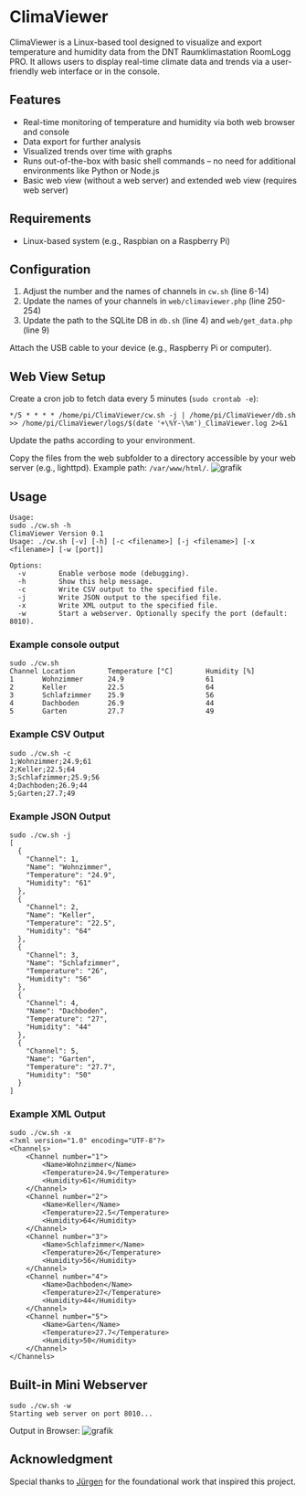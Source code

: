 # ClimaViewer

ClimaViewer is a Linux-based tool designed to visualize and export temperature and humidity data from the DNT Raumklimastation RoomLogg PRO. It allows users to display real-time climate data and trends via a user-friendly web interface or in the console.

## Features
* Real-time monitoring of temperature and humidity via both web browser and console
* Data export for further analysis
* Visualized trends over time with graphs
* Runs out-of-the-box with basic shell commands – no need for additional environments like Python or Node.js
* Basic web view (without a web server) and extended web view (requires web server)

## Requirements
* Linux-based system (e.g., Raspbian on a Raspberry Pi)

## Configuration
1) Adjust the number and the names of channels in `cw.sh` (line 6-14)
2) Update the names of your channels in `web/climaviewer.php` (line 250-254)
3) Update the path to the SQLite DB in `db.sh` (line 4) and `web/get_data.php` (line 9)

Attach the USB cable to your device (e.g., Raspberry Pi or computer).

## Web View Setup
Create a cron job to fetch data every 5 minutes (`sudo crontab -e`):

```
*/5 * * * * /home/pi/ClimaViewer/cw.sh -j | /home/pi/ClimaViewer/db.sh >> /home/pi/ClimaViewer/logs/$(date '+\%Y-\%m')_ClimaViewer.log 2>&1
```
Update the paths according to your environment.

Copy the files from the web subfolder to a directory accessible by your web server (e.g., lighttpd). Example path: `/var/www/html/`.
![grafik](https://github.com/user-attachments/assets/a090c133-d87d-499c-afda-903b78d1f84a)

## Usage

```
Usage:
sudo ./cw.sh -h
ClimaViewer Version 0.1
Usage: ./cw.sh [-v] [-h] [-c <filename>] [-j <filename>] [-x <filename>] [-w [port]]

Options:
  -v        Enable verbose mode (debugging).
  -h        Show this help message.
  -c        Write CSV output to the specified file.
  -j        Write JSON output to the specified file.
  -x        Write XML output to the specified file.
  -w        Start a webserver. Optionally specify the port (default: 8010).
```
### Example console output
```
sudo ./cw.sh
Channel Location        Temperature [°C]        Humidity [%]
1       Wohnzimmer      24.9                    61
2       Keller          22.5                    64
3       Schlafzimmer    25.9                    56
4       Dachboden       26.9                    44
5       Garten          27.7                    49
```

### Example CSV Output
```
sudo ./cw.sh -c
1;Wohnzimmer;24.9;61
2;Keller;22.5;64
3;Schlafzimmer;25.9;56
4;Dachboden;26.9;44
5;Garten;27.7;49
```

### Example JSON Output
```
sudo ./cw.sh -j
[
  {
    "Channel": 1,
    "Name": "Wohnzimmer",
    "Temperature": "24.9",
    "Humidity": "61"
  },
  {
    "Channel": 2,
    "Name": "Keller",
    "Temperature": "22.5",
    "Humidity": "64"
  },
  {
    "Channel": 3,
    "Name": "Schlafzimmer",
    "Temperature": "26",
    "Humidity": "56"
  },
  {
    "Channel": 4,
    "Name": "Dachboden",
    "Temperature": "27",
    "Humidity": "44"
  },
  {
    "Channel": 5,
    "Name": "Garten",
    "Temperature": "27.7",
    "Humidity": "50"
  }
]
```

### Example XML Output
```
sudo ./cw.sh -x
<?xml version="1.0" encoding="UTF-8"?>
<Channels>
	<Channel number="1">
		<Name>Wohnzimmer</Name>
		<Temperature>24.9</Temperature>
		<Humidity>61</Humidity>
	</Channel>
	<Channel number="2">
		<Name>Keller</Name>
		<Temperature>22.5</Temperature>
		<Humidity>64</Humidity>
	</Channel>
	<Channel number="3">
		<Name>Schlafzimmer</Name>
		<Temperature>26</Temperature>
		<Humidity>56</Humidity>
	</Channel>
	<Channel number="4">
		<Name>Dachboden</Name>
		<Temperature>27</Temperature>
		<Humidity>44</Humidity>
	</Channel>
	<Channel number="5">
		<Name>Garten</Name>
		<Temperature>27.7</Temperature>
		<Humidity>50</Humidity>
	</Channel>
</Channels>
```
  
## Built-in Mini Webserver
```
sudo ./cw.sh -w
Starting web server on port 8010...
```
Output in Browser:
![grafik](https://github.com/user-attachments/assets/94c69249-af74-47de-9cc0-3b5b945a613b)

## Acknowledgment
Special thanks to [Jürgen](https://github.com/juergen-rocks/raumklima) for the foundational work that inspired this project.
